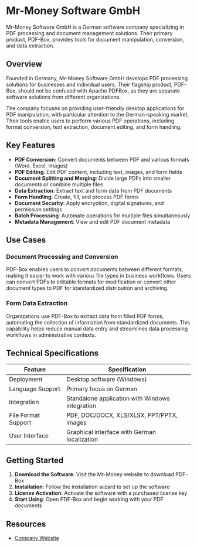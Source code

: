 # Mr-Money Software GmbH

Mr-Money Software GmbH is a German software company specializing in PDF processing and document management solutions. Their primary product, PDF-Box, provides tools for document manipulation, conversion, and data extraction.

## Overview

Founded in Germany, Mr-Money Software GmbH develops PDF processing solutions for businesses and individual users. Their flagship product, PDF-Box, should not be confused with Apache PDFBox, as they are separate software solutions from different organizations.

The company focuses on providing user-friendly desktop applications for PDF manipulation, with particular attention to the German-speaking market. Their tools enable users to perform various PDF operations, including format conversion, text extraction, document editing, and form handling.

## Key Features

- **PDF Conversion**: Convert documents between PDF and various formats (Word, Excel, images)
- **PDF Editing**: Edit PDF content, including text, images, and form fields
- **Document Splitting and Merging**: Divide large PDFs into smaller documents or combine multiple files
- **Data Extraction**: Extract text and form data from PDF documents
- **Form Handling**: Create, fill, and process PDF forms
- **Document Security**: Apply encryption, digital signatures, and permission settings
- **Batch Processing**: Automate operations for multiple files simultaneously
- **Metadata Management**: View and edit PDF document metadata

## Use Cases

### Document Processing and Conversion

PDF-Box enables users to convert documents between different formats, making it easier to work with various file types in business workflows. Users can convert PDFs to editable formats for modification or convert other document types to PDF for standardized distribution and archiving.

### Form Data Extraction

Organizations use PDF-Box to extract data from filled PDF forms, automating the collection of information from standardized documents. This capability helps reduce manual data entry and streamlines data processing workflows in administrative contexts.

## Technical Specifications

| Feature | Specification |
|---------|---------------|
| Deployment | Desktop software (Windows) |
| Language Support | Primary focus on German |
| Integration | Standalone application with Windows integration |
| File Format Support | PDF, DOC/DOCX, XLS/XLSX, PPT/PPTX, images |
| User Interface | Graphical interface with German localization |

## Getting Started

1. **Download the Software**: Visit the Mr-Money website to download PDF-Box
2. **Installation**: Follow the installation wizard to set up the software
3. **License Activation**: Activate the software with a purchased license key
4. **Start Using**: Open PDF-Box and begin working with your PDF documents

## Resources

- [Company Website](https://www.pdf-box.de/)

